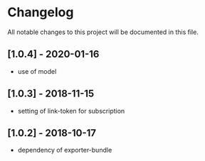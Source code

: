 # Changelog

All notable changes to this project will be documented in this file.

## [1.0.4] - 2020-01-16

- use of model

## [1.0.3] - 2018-11-15

- setting of link-token for subscription

## [1.0.2] - 2018-10-17

- dependency of exporter-bundle
